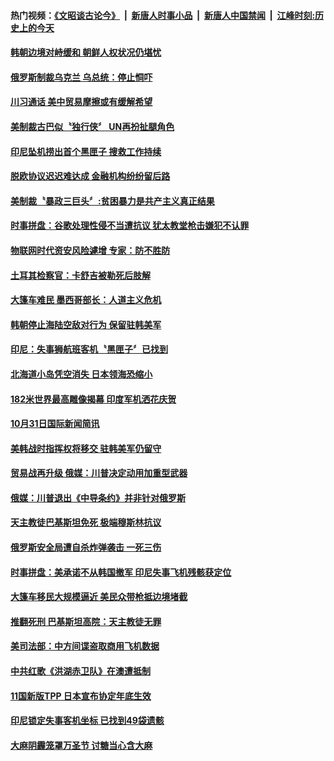 #### 热门视频：[《文昭谈古论今》](https://github.com/gfw-breaker/wenzhao/blob/master/README.md?t=11030333?t=11030033?t=11022133?t=11021833?t=11021533?t=11021232?t=11020933?t=11020633) &nbsp;|&nbsp; [新唐人时事小品](https://github.com/gfw-breaker/ntdtv-comedy/blob/master/README.md?t=11030333?t=11030033?t=11022133?t=11021833?t=11021533?t=11021232?t=11020933?t=11020633) &nbsp;|&nbsp; [新唐人中国禁闻](https://github.com/gfw-breaker/ntdtv-news/blob/master/README.md?t=11030333?t=11030033?t=11022133?t=11021833?t=11021533?t=11021232?t=11020933?t=11020633) &nbsp;|&nbsp; [江峰时刻:历史上的今天](https://github.com/gfw-breaker/today-in-history/blob/master/README.md?t=11030333?t=11030033?t=11022133?t=11021833?t=11021533?t=11021232?t=11020933?t=11020633) 

#### [韩朝边境对峙缓和 朝鲜人权状况仍堪忧](../pages/news202/a1397706.md?t=11030333?t=11030033?t=11022133?t=11021833?t=11021533?t=11021232?t=11020933?t=11020633) 


#### [俄罗斯制裁乌克兰 乌总统：停止恫吓](../pages/news202/a1397714.md?t=11030333?t=11030033?t=11022133?t=11021833?t=11021533?t=11021232?t=11020933?t=11020633) 

#### [川习通话 美中贸易摩擦或有缓解希望](../pages/news202/a1397711.md?t=11030333?t=11030033?t=11022133?t=11021833?t=11021533?t=11021232?t=11020933?t=11020633) 

#### [美制裁古巴似〝独行侠〞 UN再扮扯腿角色](../pages/news202/a1397709.md?t=11030333?t=11030033?t=11022133?t=11021833?t=11021533?t=11021232?t=11020933?t=11020633) 

#### [印尼坠机捞出首个黑匣子 搜救工作持续](../pages/news202/a1397705.md?t=11030333?t=11030033?t=11022133?t=11021833?t=11021533?t=11021232?t=11020933?t=11020633) 

#### [脱欧协议迟迟难达成 金融机构纷纷留后路](../pages/news202/a1397703.md?t=11030333?t=11030033?t=11022133?t=11021833?t=11021533?t=11021232?t=11020933?t=11020633) 

#### [美制裁〝暴政三巨头〞:贫困暴力是共产主义真正结果](../pages/news202/a1397702.md?t=11030333?t=11030033?t=11022133?t=11021833?t=11021533?t=11021232?t=11020933?t=11020633) 

#### [时事拼盘：谷歌处理性侵不当遭抗议 犹太教堂枪击嫌犯不认罪](../pages/news202/a1397700.md?t=11030333?t=11030033?t=11022133?t=11021833?t=11021533?t=11021232?t=11020933?t=11020633) 


#### [物联网时代资安风险遽增 专家：防不胜防](../pages/news202/a1397669.md?t=11030333?t=11030033?t=11022133?t=11021833?t=11021533?t=11021232?t=11020933?t=11020633) 

#### [土耳其检察官：卡舒吉被勒死后肢解](../pages/news202/a1397666.md?t=11030333?t=11030033?t=11022133?t=11021833?t=11021533?t=11021232?t=11020933?t=11020633) 

#### [大篷车难民 墨西哥部长：人道主义危机](../pages/news202/a1397664.md?t=11030333?t=11030033?t=11022133?t=11021833?t=11021533?t=11021232?t=11020933?t=11020633) 

#### [韩朝停止海陆空敌对行为 保留驻韩美军](../pages/news202/a1397659.md?t=11030333?t=11030033?t=11022133?t=11021833?t=11021533?t=11021232?t=11020933?t=11020633) 


#### [印尼：失事狮航班客机〝黑匣子〞已找到](../pages/news202/a1397649.md?t=11030333?t=11030033?t=11022133?t=11021833?t=11021533?t=11021232?t=11020933?t=11020633) 

#### [北海道小岛凭空消失 日本领海恐缩小](../pages/news202/a1397621.md?t=11030333?t=11030033?t=11022133?t=11021833?t=11021533?t=11021232?t=11020933?t=11020633) 

#### [182米世界最高雕像揭幕 印度军机洒花庆贺](../pages/news202/a1397616.md?t=11030333?t=11030033?t=11022133?t=11021833?t=11021533?t=11021232?t=11020933?t=11020633) 

#### [10月31日国际新闻简讯](../pages/news202/a1397642.md?t=11030333?t=11030033?t=11022133?t=11021833?t=11021533?t=11021232?t=11020933?t=11020633) 

#### [美韩战时指挥权将移交 驻韩美军仍留守](../pages/news202/a1397636.md?t=11030333?t=11030033?t=11022133?t=11021833?t=11021533?t=11021232?t=11020933?t=11020633) 

#### [贸易战再升级 俄媒：川普决定动用加重型武器](../pages/news202/a1397513.md?t=11030333?t=11030033?t=11022133?t=11021833?t=11021533?t=11021232?t=11020933?t=11020633) 

#### [俄媒：川普退出《中导条约》并非针对俄罗斯](../pages/news202/a1397599.md?t=11030333?t=11030033?t=11022133?t=11021833?t=11021533?t=11021232?t=11020933?t=11020633) 


#### [天主教徒巴基斯坦免死 极端穆斯林抗议](../pages/news202/a1397566.md?t=11030333?t=11030033?t=11022133?t=11021833?t=11021533?t=11021232?t=11020933?t=11020633) 

#### [俄罗斯安全局遭自杀炸弹袭击  一死三伤](../pages/news202/a1397564.md?t=11030333?t=11030033?t=11022133?t=11021833?t=11021533?t=11021232?t=11020933?t=11020633) 

#### [时事拼盘：美承诺不从韩国撤军 印尼失事飞机残骸获定位](../pages/news202/a1397563.md?t=11030333?t=11030033?t=11022133?t=11021833?t=11021533?t=11021232?t=11020933?t=11020633) 

#### [大篷车移民大规模逼近 美民众带枪抵边境堵截](../pages/news202/a1397557.md?t=11030333?t=11030033?t=11022133?t=11021833?t=11021533?t=11021232?t=11020933?t=11020633) 


#### [推翻死刑 巴基斯坦高院：天主教徒无罪](../pages/news202/a1397525.md?t=11030333?t=11030033?t=11022133?t=11021833?t=11021533?t=11021232?t=11020933?t=11020633) 

#### [美司法部：中方间谍盗取商用飞机数据](../pages/news202/a1397523.md?t=11030333?t=11030033?t=11022133?t=11021833?t=11021533?t=11021232?t=11020933?t=11020633) 

#### [中共红歌《洪湖赤卫队》在澳遭抵制](../pages/news202/a1397521.md?t=11030333?t=11030033?t=11022133?t=11021833?t=11021533?t=11021232?t=11020933?t=11020633) 

#### [11国新版TPP 日本宣布协定年底生效](../pages/news202/a1397519.md?t=11030333?t=11030033?t=11022133?t=11021833?t=11021533?t=11021232?t=11020933?t=11020633) 

#### [印尼锁定失事客机坐标  已找到49袋遗骸](../pages/news202/a1397517.md?t=11030333?t=11030033?t=11022133?t=11021833?t=11021533?t=11021232?t=11020933?t=11020633) 

#### [大麻阴霾笼罩万圣节 讨糖当心含大麻](../pages/news202/a1397516.md?t=11030333?t=11030033?t=11022133?t=11021833?t=11021533?t=11021232?t=11020933?t=11020633) 


